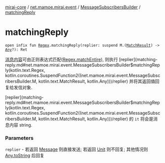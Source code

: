[mirai-core](../../index.md) / [net.mamoe.mirai.event](../index.md) / [MessageSubscribersBuilder](index.md) / [matchingReply](./matching-reply.md)

# matchingReply

`open infix fun `[`Regex`](https://kotlinlang.org/api/latest/jvm/stdlib/kotlin.text/-regex/index.html)`.matchingReply(replier: suspend M.(`[`MatchResult`](https://kotlinlang.org/api/latest/jvm/stdlib/kotlin.text/-match-result/index.html)`) -> `[`Any`](https://kotlinlang.org/api/latest/jvm/stdlib/kotlin/-any/index.html)`?): Ret`

[消息内容](../../net.mamoe.mirai.message.data/-message/content-to-string.md)可由正则表达式匹配([Regex.matchEntire](https://kotlinlang.org/api/latest/jvm/stdlib/kotlin.text/-regex/match-entire.html)), 则执行 [replier](matching-reply.md#net.mamoe.mirai.event.MessageSubscribersBuilder$matchingReply(kotlin.text.Regex, kotlin.coroutines.SuspendFunction2((net.mamoe.mirai.event.MessageSubscribersBuilder.M, kotlin.text.MatchResult, kotlin.Any)))/replier) 并将其返回值回复给发信对象.

[replier](matching-reply.md#net.mamoe.mirai.event.MessageSubscribersBuilder$matchingReply(kotlin.text.Regex, kotlin.coroutines.SuspendFunction2((net.mamoe.mirai.event.MessageSubscribersBuilder.M, kotlin.text.MatchResult, kotlin.Any)))/replier) 的 `it` 将会是消息内容 string.

### Parameters

`replier` - 若返回 [Message](../../net.mamoe.mirai.message.data/-message/index.md) 则直接发送; 若返回 [Unit](https://kotlinlang.org/api/latest/jvm/stdlib/kotlin/-unit/index.html) 则不回复; 其他情况则 [Any.toString](https://kotlinlang.org/api/latest/jvm/stdlib/kotlin/-any/to-string.html) 后回复